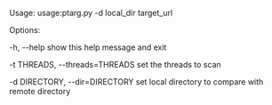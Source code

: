 Usage: usage:ptarg.py -d local_dir target_url


Options:

  -h, --help                      show this help message and exit
  
  -t THREADS, --threads=THREADS   set the threads to scan
  
  -d DIRECTORY, --dir=DIRECTORY   set local directory to compare with remote directory
